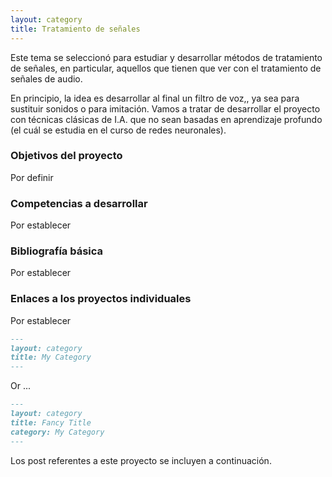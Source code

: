 ```yaml
---
layout: category
title: Tratamiento de señales
---
```


Este tema se seleccionó para estudiar y desarrollar métodos de tratamiento de señales, 
en particular, aquellos que tienen que ver con el tratamiento de señales de audio.

En principio, la idea es desarrollar al final un filtro de voz,, ya sea para sustituir sonidos
o para imitación. Vamos a tratar de desarrollar el proyecto con técnicas clásicas de 
I.A. que no sean basadas en aprendizaje profundo (el cuál se estudia en el curso de redes neuronales).

### Objetivos del proyecto

Por definir

### Competencias a desarrollar

Por establecer

### Bibliografía básica

Por establecer

### Enlaces a los proyectos individuales

Por establecer


<!---
Sample category page. You need to create a page for each category.
The category is inferred from the title of the page, but you can also
specify it with the `category` attribute in the front matter.
-->

```md
---
layout: category
title: My Category
---
```

Or ...

```md
---
layout: category
title: Fancy Title
category: My Category
---
```

Los post referentes a este proyecto se incluyen a continuación.
